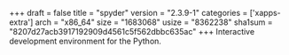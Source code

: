 +++
draft = false
title = "spyder"
version = "2.3.9-1"
categories = ['xapps-extra']
arch = "x86_64"
size = "1683068"
usize = "8362238"
sha1sum = "8207d27acb3917192909d4561c5f562dbbc635ac"
+++
Interactive development environment for the Python.